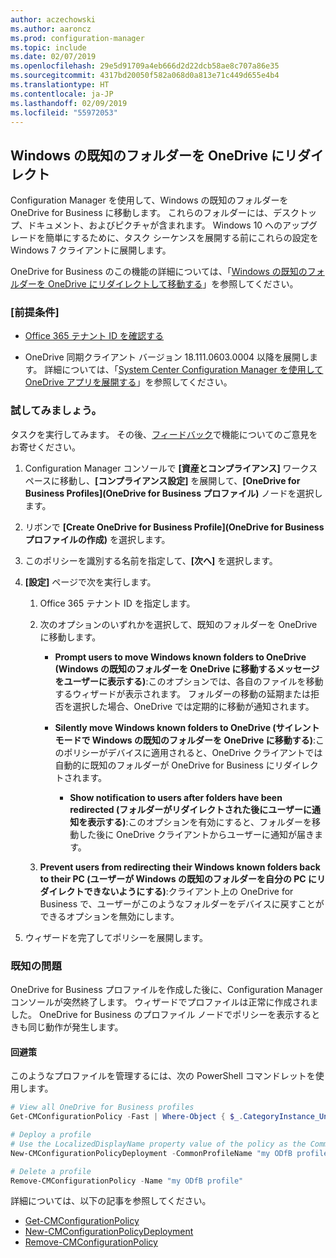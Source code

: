 ```yaml
---
author: aczechowski
ms.author: aaroncz
ms.prod: configuration-manager
ms.topic: include
ms.date: 02/07/2019
ms.openlocfilehash: 29e5d91709a4eb666d2d22dcb58ae8c707a86e35
ms.sourcegitcommit: 4317bd20050f582a068d0a813e71c449d655e4b4
ms.translationtype: HT
ms.contentlocale: ja-JP
ms.lasthandoff: 02/09/2019
ms.locfileid: "55972053"
---
```

## <a name="bkmk_odfb"></a> Windows の既知のフォルダーを OneDrive にリダイレクト
<!--3556021-->

Configuration Manager を使用して、Windows の既知のフォルダーを OneDrive for Business に移動します。 これらのフォルダーには、デスクトップ、ドキュメント、およびピクチャが含まれます。 Windows 10 へのアップグレードを簡単にするために、タスク シーケンスを展開する前にこれらの設定を Windows 7 クライアントに展開します。 

OneDrive for Business のこの機能の詳細については、「[Windows の既知のフォルダーを OneDrive にリダイレクトして移動する](https://docs.microsoft.com/onedrive/redirect-known-folders)」を参照してください。


### <a name="prerequisites"></a>[前提条件]

- [Office 365 テナント ID を確認する](https://docs.microsoft.com/onedrive/find-your-office-365-tenant-id)  

- OneDrive 同期クライアント バージョン 18.111.0603.0004 以降を展開します。 詳細については、「[System Center Configuration Manager を使用して OneDrive アプリを展開する](https://docs.microsoft.com/onedrive/deploy-on-windows)」を参照してください。  


### <a name="try-it-out"></a>試してみましょう。

タスクを実行してみます。 その後、[フィードバック](/sccm/core/understand/find-help#product-feedback)で機能についてのご意見をお寄せください。

1. Configuration Manager コンソールで **[資産とコンプライアンス]** ワークスペースに移動し、**[コンプライアンス設定]** を展開して、**[OneDrive for Business Profiles]\(OneDrive for Business プロファイル\)** ノードを選択します。  

2. リボンで **[Create OneDrive for Business Profile]\(OneDrive for Business プロファイルの作成\)** を選択します。  

3. このポリシーを識別する名前を指定して、**[次へ]** を選択します。  

4. **[設定]** ページで次を実行します。

    1. Office 365 テナント ID を指定します。  

    2. 次のオプションのいずれかを選択して、既知のフォルダーを OneDrive に移動します。  

        - **Prompt users to move Windows known folders to OneDrive (Windows の既知のフォルダーを OneDrive に移動するメッセージをユーザーに表示する)**:このオプションでは、各自のファイルを移動するウィザードが表示されます。 フォルダーの移動の延期または拒否を選択した場合、OneDrive では定期的に移動が通知されます。  

        - **Silently move Windows known folders to OneDrive (サイレント モードで Windows の既知のフォルダーを OneDrive に移動する)**:このポリシーがデバイスに適用されると、OneDrive クライアントでは自動的に既知のフォルダーが OneDrive for Business にリダイレクトされます。  

            - **Show notification to users after folders have been redirected (フォルダーがリダイレクトされた後にユーザーに通知を表示する)**:このオプションを有効にすると、フォルダーを移動した後に OneDrive クライアントからユーザーに通知が届きます。  

    3. **Prevent users from redirecting their Windows known folders back to their PC (ユーザーが Windows の既知のフォルダーを自分の PC にリダイレクトできないようにする)**:クライアント上の OneDrive for Business で、ユーザーがこのようなフォルダーをデバイスに戻すことができるオプションを無効にします。  

5. ウィザードを完了してポリシーを展開します。  


### <a name="known-issue"></a>既知の問題

OneDrive for Business プロファイルを作成した後に、Configuration Manager コンソールが突然終了します。 ウィザードでプロファイルは正常に作成されました。 OneDrive for Business のプロファイル ノードでポリシーを表示するときも同じ動作が発生します。 

#### <a name="workaround"></a>回避策
このようなプロファイルを管理するには、次の PowerShell コマンドレットを使用します。


```PowerShell
# View all OneDrive for Business profiles
Get-CMConfigurationPolicy -Fast | Where-Object { $_.CategoryInstance_UniqueIDs -eq "SettingsAndPolicy:SMS_OneDriveKnownFolderMigrationSettings" }

# Deploy a profile
# Use the LocalizedDisplayName property value of the policy as the CommonProfileName parameter.
New-CMConfigurationPolicyDeployment -CommonProfileName "my ODfB profile" -CollectionName "my collection"

# Delete a profile
Remove-CMConfigurationPolicy -Name "my ODfB profile"
```

詳細については、以下の記事を参照してください。
- [Get-CMConfigurationPolicy](https://docs.microsoft.com/powershell/module/configurationmanager/get-cmconfigurationpolicy?view=sccm-ps)
- [New-CMConfigurationPolicyDeployment](https://docs.microsoft.com/powershell/module/ConfigurationManager/New-CMConfigurationPolicyDeployment?view=sccm-ps)
- [Remove-CMConfigurationPolicy](https://docs.microsoft.com/powershell/module/configurationmanager/remove-cmconfigurationpolicy?view=sccm-ps)

